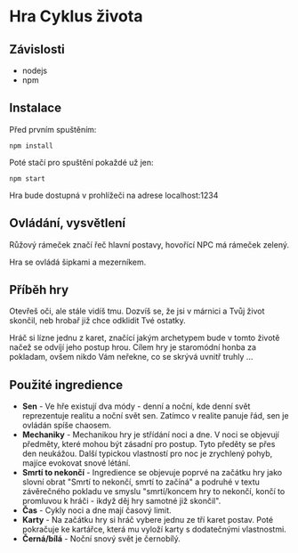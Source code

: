 # Hra Cyklus života

## Závislosti
- nodejs
- npm

## Instalace

Před prvním spuštěním:

```
npm install
```

Poté stačí pro spuštění pokaždé už jen:

```
npm start
```

Hra bude dostupná v prohlížeči na adrese localhost:1234

## Ovládání, vysvětlení

Růžový rámeček značí řeč hlavní postavy, hovořící NPC má rámeček zelený.

Hra se ovládá šipkami a mezerníkem.


## Příběh hry

Otevřeš oči, ale stále vidíš tmu. Dozvíš se, že jsi v márnici a Tvůj život skončil, neb hrobař již chce odklidit Tvé ostatky.

Hráč si lízne jednu z karet, značící jakým archetypem bude v tomto životě načež se odvíjí jeho postup hrou. Cílem hry je staromódní honba za pokladam, ovšem nikdo Vám neřekne, co se skrývá uvnitř truhly ...

## Použité ingredience
- **Sen** - Ve hře existují dva módy - denní a noční, kde denní svět
  reprezentuje realitu a noční svět sen. Zatímco v realite panuje řád, sen je
  ovládán spíše chaosem.
- **Mechaniky** - Mechanikou hry je střídání noci a dne. V noci se objevují předměty, které mohou být zásadní pro postup. Tyto předěty se přes den neukážou. Další typickou vlastností pro noc je zrychlený pohyb, majíce evokovat snové létání.
- **Smrtí to nekončí** - Ingredience se objevuje poprvé na začátku hry jako slovní obrat "Smrtí to nekončí, smrtí to začíná" a podruhé v textu závěrečného pokladu ve smyslu "smrtí/koncem hry to nekončí, končí to promluvou k hráči - ikdyž děj hry samotné již skončil".
- **Čas** - Cykly noci a dne mají časový limit.
- **Karty** - Na začátku hry si hráč vybere jednu ze tří karet postav. Poté
  pokračuje ke kartářce, která mu vyloží karty s dodatečnými vlastnostmi.
- **Černá/bílá** - Noční snový svět je černobílý.